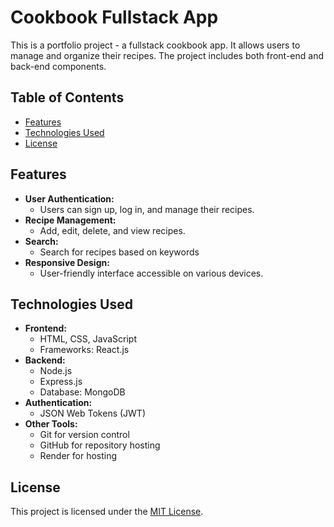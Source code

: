 # Cookbook Fullstack App

This is a portfolio project - a fullstack cookbook app. It allows users to manage and organize their recipes. The project includes both front-end and back-end components.

## Table of Contents

- [Features](#features)
- [Technologies Used](#technologies-used)
- [License](#license)

## Features

- **User Authentication:**
  - Users can sign up, log in, and manage their recipes.
- **Recipe Management:**
  - Add, edit, delete, and view recipes.
- **Search:**
  - Search for recipes based on keywords
- **Responsive Design:**
  - User-friendly interface accessible on various devices.

## Technologies Used

- **Frontend:**
  - HTML, CSS, JavaScript
  - Frameworks: React.js
- **Backend:**
  - Node.js
  - Express.js
  - Database: MongoDB
- **Authentication:**
  - JSON Web Tokens (JWT)
- **Other Tools:**
  - Git for version control
  - GitHub for repository hosting
  - Render for hosting

## License

This project is licensed under the [MIT License](https://en.wikipedia.org/wiki/MIT_License).